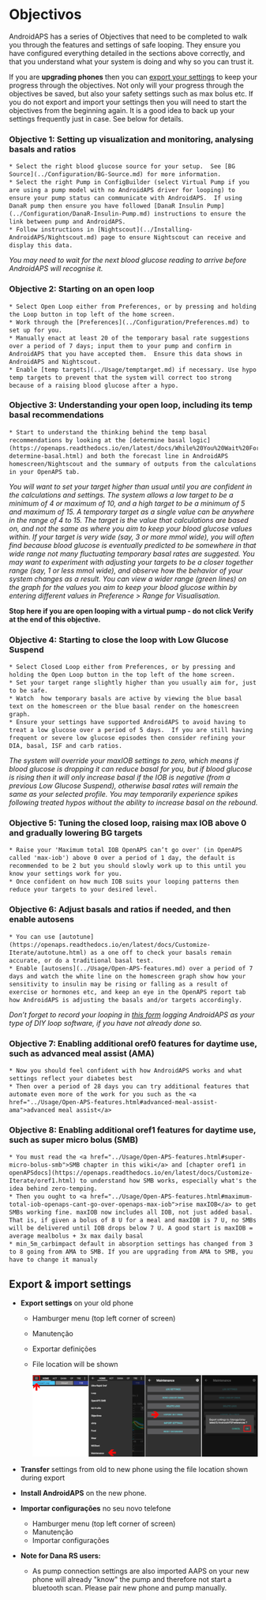 # Objectivos

AndroidAPS has a series of Objectives that need to be completed to walk you through the features and settings of safe looping. They ensure you have configured everything detailed in the sections above correctly, and that you understand what your system is doing and why so you can trust it.

If you are **upgrading phones** then you can [export your settings](../Usage/Objectives#export-import-settings) to keep your progress through the objectives. Not only will your progress through the objectives be saved, but also your safety settings such as max bolus etc. If you do not export and import your settings then you will need to start the objectives from the beginning again. It is a good idea to back up your settings frequently just in case. See below for details.  

### Objective 1: Setting up visualization and monitoring, analysing basals and ratios

    * Select the right blood glucose source for your setup.  See [BG Source](../Configuration/BG-Source.md) for more information.
    * Select the right Pump in ConfigBuilder (select Virtual Pump if you are using a pump model with no AndroidAPS driver for looping) to ensure your pump status can communicate with AndroidAPS.  If using DanaR pump then ensure you have followed [DanaR Insulin Pump](../Configuration/DanaR-Insulin-Pump.md) instructions to ensure the link between pump and AndroidAPS.
    * Follow instructions in [Nightscout](../Installing-AndroidAPS/Nightscout.md) page to ensure Nightscout can receive and display this data.
    

*You may need to wait for the next blood glucose reading to arrive before AndroidAPS will recognise it.*

### Objective 2: Starting on an open loop

    * Select Open Loop either from Preferences, or by pressing and holding the Loop button in top left of the home screen.
    * Work through the [Preferences](../Configuration/Preferences.md) to set up for you.
    * Manually enact at least 20 of the temporary basal rate suggestions over a period of 7 days; input them to your pump and confirm in AndroidAPS that you have accepted them.  Ensure this data shows in AndroidAPS and Nightscout.
    * Enable [temp targets](../Usage/temptarget.md) if necessary. Use hypo temp targets to prevent that the system will correct too strong because of a raising blood glucose after a hypo. 
    

### Objective 3: Understanding your open loop, including its temp basal recommendations

    * Start to understand the thinking behind the temp basal recommendations by looking at the [determine basal logic](https://openaps.readthedocs.io/en/latest/docs/While%20You%20Wait%20For%20Gear/Understand-determine-basal.html) and both the forecast line in AndroidAPS homescreen/Nightscout and the summary of outputs from the calculations in your OpenAPS tab.
    

*You will want to set your target higher than usual until you are confident in the calculations and settings. The system allows a low target to be a minimum of 4 or maximum of 10, and a high target to be a minimum of 5 and maximum of 15. A temporary target as a single value can be anywhere in the range of 4 to 15. The target is the value that calculations are based on, and not the same as where you aim to keep your blood glucose values within. If your target is very wide (say, 3 or more mmol wide), you will often find because blood glucose is eventually predicted to be somewhere in that wide range not many fluctuating temporary basal rates are suggested. You may want to experiment with adjusting your targets to be a closer together range (say, 1 or less mmol wide), and observe how the behavior of your system changes as a result. You can view a wider range (green lines) on the graph for the values you aim to keep your blood glucose within by entering different values in Preference > Range for Visualisation.*

**Stop here if you are open looping with a virtual pump - do not click Verify at the end of this objective.**

### Objective 4: Starting to close the loop with Low Glucose Suspend

    * Select Closed Loop either from Preferences, or by pressing and holding the Open Loop button in the top left of the home screen.
    * Set your target range slightly higher than you usually aim for, just to be safe.
    * Watch  how temporary basals are active by viewing the blue basal text on the homescreen or the blue basal render on the homescreen graph.
    * Ensure your settings have supported AndroidAPS to avoid having to treat a low glucose over a period of 5 days.  If you are still having frequent or severe low glucose episodes then consider refining your DIA, basal, ISF and carb ratios.
    

*The system will override your maxIOB settings to zero, which means if blood glucose is dropping it can reduce basal for you, but if blood glucose is rising then it will only increase basal if the IOB is negative (from a previous Low Glucose Suspend), otherwise basal rates will remain the same as your selected profile. You may temporarily experience spikes following treated hypos without the ability to increase basal on the rebound.*

### Objective 5: Tuning the closed loop, raising max IOB above 0 and gradually lowering BG targets

    * Raise your 'Maximum total IOB OpenAPS can’t go over' (in OpenAPS called 'max-iob') above 0 over a period of 1 day, the default is recommended to be 2 but you should slowly work up to this until you know your settings work for you.
    * Once confident on how much IOB suits your looping patterns then reduce your targets to your desired level.
    

### Objective 6: Adjust basals and ratios if needed, and then enable autosens

    * You can use [autotune](https://openaps.readthedocs.io/en/latest/docs/Customize-Iterate/autotune.html) as a one off to check your basals remain accurate, or do a traditional basal test.
    * Enable [autosens](../Usage/Open-APS-features.md) over a period of 7 days and watch the white line on the homescreen graph show how your sensitivity to insulin may be rising or falling as a result of exercise or hormones etc, and keep an eye in the OpenAPS report tab how AndroidAPS is adjusting the basals and/or targets accordingly.
    

*Don’t forget to record your looping in [this form](http://bit.ly/nowlooping) logging AndroidAPS as your type of DIY loop software, if you have not already done so.*

### Objective 7: Enabling additional oref0 features for daytime use, such as advanced meal assist (AMA)

    * Now you should feel confident with how AndroidAPS works and what settings reflect your diabetes best
    * Then over a period of 28 days you can try additional features that automate even more of the work for you such as the <a href="../Usage/Open-APS-features.html#advanced-meal-assist-ama">advanced meal assist</a>
    

### Objective 8: Enabling additional oref1 features for daytime use, such as super micro bolus (SMB)

    * You must read the <a href="../Usage/Open-APS-features.html#super-micro-bolus-smb">SMB chapter in this wiki</a> and [chapter oref1 in openAPSdocs](https://openaps.readthedocs.io/en/latest/docs/Customize-Iterate/oref1.html) to understand how SMB works, especially what's the idea behind zero-temping.
    * Then you ought to <a href="../Usage/Open-APS-features.html#maximum-total-iob-openaps-cant-go-over-openaps-max-iob">rise maxIOB</a> to get SMBs working fine. maxIOB now includes all IOB, not just added basal. That is, if given a bolus of 8 U for a meal and maxIOB is 7 U, no SMBs will be delivered until IOB drops below 7 U. A good start is maxIOB = average mealbolus + 3x max daily basal
    * min_5m_carbimpact default in absorption settings has changed from 3 to 8 going from AMA to SMB. If you are upgrading from AMA to SMB, you have to change it manualy
    

## Export & import settings

* **Export settings** on your old phone
  
  * Hamburger menu (top left corner of screen)
  * Manutenção
  * Exportar definições
  * File location will be shown
    
    ![AAPS export settings](../images/AAPS_ExportSettings.png)

* **Transfer** settings from old to new phone using the file location shown during export

* **Install AndroidAPS** on the new phone.
* **Importar configurações** no seu novo telefone 
  * Hamburger menu (top left corner of screen)
  * Manutenção
  * Importar configurações
* **Note for Dana RS users:** 
  * As pump connection settings are also imported AAPS on your new phone will already "know" the pump and therefore not start a bluetooth scan. Please pair new phone and pump manually.